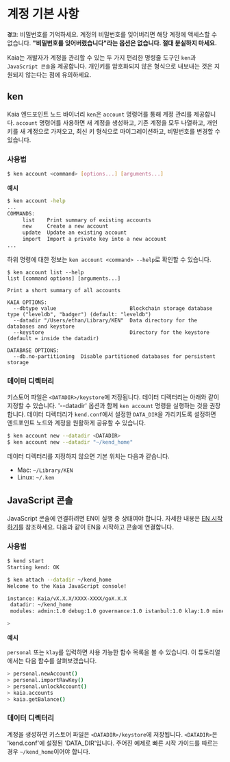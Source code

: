 # 계정 기본 사항

**`경고`**: 비밀번호를 기억하세요. 계정의 비밀번호를 잊어버리면 해당 계정에 액세스할 수 없습니다. **"비밀번호를 잊어버렸습니다"라는 옵션은 없습니다. 절대 분실하지 마세요.**

Kaia는 개발자가 계정을 관리할 수 있는 두 가지 편리한 명령줄 도구인 `ken`과 `JavaScript 콘솔`을 제공합니다. 개인키를 암호화되지 않은 형식으로 내보내는 것은 지원되지 않는다는 점에 유의하세요.

## ken <a id="ken"></a>

Kaia 엔드포인트 노드 바이너리 `ken`은 `account` 명령어를 통해 계정 관리를 제공합니다. `account` 명령어를 사용하면 새 계정을 생성하고, 기존 계정을 모두 나열하고, 개인키를 새 계정으로 가져오고, 최신 키 형식으로 마이그레이션하고, 비밀번호를 변경할 수 있습니다.

### 사용법 <a id="usage"></a>

```bash
$ ken account <command> [options...] [arguments...]
```

**예시**

```bash
$ ken account -help
...
COMMANDS:
     list    Print summary of existing accounts
     new     Create a new account
     update  Update an existing account
     import  Import a private key into a new account
...
```

하위 명령에 대한 정보는 `ken account <command> --help`로 확인할 수 있습니다.

```text
$ ken account list --help
list [command options] [arguments...]

Print a short summary of all accounts

KAIA OPTIONS:
  --dbtype value                        Blockchain storage database type ("leveldb", "badger") (default: "leveldb")
  --datadir "/Users/ethan/Library/KEN"  Data directory for the databases and keystore
  --keystore                            Directory for the keystore (default = inside the datadir)

DATABASE OPTIONS:
  --db.no-partitioning  Disable partitioned databases for persistent storage
```

### 데이터 디렉터리 <a id="data-directory"></a>

키스토어 파일은 `<DATADIR>/keystore`에 저장됩니다. 데이터 디렉터리는 아래와 같이 지정할 수 있습니다. '--datadir' 옵션과 함께 `ken account` 명령을 실행하는 것을 권장합니다. 데이터 디렉터리가 `kend.conf`에서 설정한 `DATA_DIR`을 가리키도록 설정하면 엔드포인트 노드와 계정을 원활하게 공유할 수 있습니다.

```bash
$ ken account new --datadir <DATADIR>
$ ken account new --datadir "~/kend_home"
```

데이터 디렉터리를 지정하지 않으면 기본 위치는 다음과 같습니다.

- Mac: `~/Library/KEN`
- Linux: `~/.ken`

## JavaScript 콘솔 <a id="javascript-console"></a>

JavaScript 콘솔에 연결하려면 EN이 실행 중 상태여야 합니다. 자세한 내용은 [EN 시작하기](../../../nodes/endpoint-node/install-endpoint-nodes.md#startup-the-en)를 참조하세요. 다음과 같이 EN을 시작하고 콘솔에 연결합니다.

### 사용법 <a id="usage"></a>

```bash
$ kend start
Starting kend: OK

$ ken attach --datadir ~/kend_home
Welcome to the Kaia JavaScript console!

instance: Kaia/vX.X.X/XXXX-XXXX/goX.X.X
 datadir: ~/kend_home
 modules: admin:1.0 debug:1.0 governance:1.0 istanbul:1.0 klay:1.0 miner:1.0 net:1.0 personal:1.0 rpc:1.0 txpool:1.0

>
```

**예시**

`personal` 또는 `klay`를 입력하면 사용 가능한 함수 목록을 볼 수 있습니다. 이 튜토리얼에서는 다음 함수를 살펴보겠습니다.

```bash
> personal.newAccount()
> personal.importRawKey()
> personal.unlockAccount()
> kaia.accounts
> kaia.getBalance()
```

### 데이터 디렉터리 <a id="data-directory"></a>

계정을 생성하면 키스토어 파일은 `<DATADIR>/keystore`에 저장됩니다. `<DATADIR>`은 'kend.conf'에 설정된 'DATA_DIR'입니다. 주어진 예제로 빠른 시작 가이드를 따르는 경우 `~/kend_home`이어야 합니다.